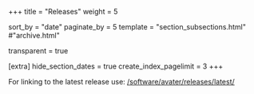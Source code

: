 +++
title = "Releases"
weight = 5

sort_by = "date"
paginate_by = 5
template = "section_subsections.html" #"archive.html"

transparent = true

[extra]
hide_section_dates = true
create_index_pagelimit = 3
+++

For linking to the latest release use: [/software/avater/releases/latest/](/software/avater/releases/latest/)
